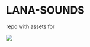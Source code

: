 # LANA-SOUNDS

repo with assets for 

[![](.com/projekt-kreatywa/LANA-SOUNDS/blob/master/LSS-logo-clean.svg)](http://www.lanasoundstudio.co.uk/)